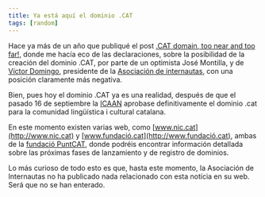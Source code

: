 ```yaml
---
title: Ya está aquí el dominio .CAT
tags: [random]
---
```

Hace ya más de un año que publiqué el post [.CAT domain, too near and too far!](/cat-domain-too-near-and-too-far), donde me hacía eco de las declaraciones, sobre la posibilidad de la creación del dominio .CAT, por parte de un optimista José Montilla, y de [Víctor Domingo](http://www.aui.es/historia/personajes/fichas/victor_domingo.htm), presidente de la [Asociación de internautas](http://www.internautas.org), con una posición claramente más negativa.  
  
Bien, pues hoy el dominio .CAT ya es una realidad, después de que el pasado 16 de septiembre la [ICAAN](http://www.icann.org/) aprobase definitivamente el dominio .cat para la comunidad lingüística i cultural catalana.  
  
En este momento existen varias web, como [www.nic.cat](http://www.nic.cat) y [www.fundació.cat](http://www.fundació.cat), ambas de la [fundació PuntCAT](http://www.fundacio.cat/), donde podréis encontrar información detallada sobre las próximas fases de lanzamiento y de registro de dominios.  
  
Lo más curioso de todo esto es que, hasta este momento, la Asociación de Internautas no ha publicado nada relacionado con esta notícia en su web. Será que no se han enterado.

